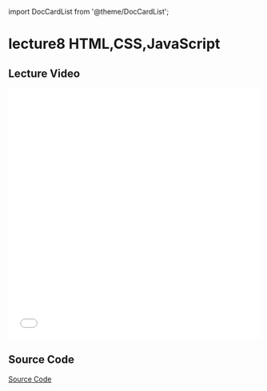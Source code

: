 import DocCardList from '@theme/DocCardList';

# lecture8 HTML,CSS,JavaScript
## Lecture Video

<iframe src="//player.bilibili.com/player.html?aid=1405762795&bvid=BV1Hr421F7VC&cid=1595622400&p=9&high_quality=1&danmaku=0" scrolling="no" border="0" frameborder="no" framespacing="0" allowfullscreen="true" allowfullscreen="allowfullscreen" width="100%" height="500" scrolling="no" frameborder="0" sandbox="allow-top-navigation allow-same-origin allow-forms allow-scripts"> </iframe>




 
## Source Code

[Source Code](/resource/cs50/src8.pdf)

<DocCardList />
